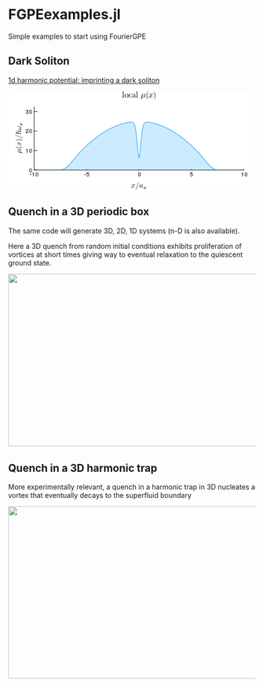 # FGPEexamples.jl 
Simple examples to start using FourierGPE

## Dark Soliton

[1d harmonic potential: imprinting a dark soliton](https://ashtonsbradley.github.io/FGPEexamples.jl/html/1dharmonic.html)

<img src="/media/soliton.gif" width="500" height="200"> 

## Quench in a 3D periodic box
The same code will generate 3D, 2D, 1D systems (n-D is also available).

Here a 3D quench from random initial conditions exhibits proliferation of vortices at short times giving way to eventual relaxation to the quiescent ground state.

<img src="/media/3dquenchiso.gif" width="600" height="350">

## Quench in a 3D harmonic trap

More experimentally relevant, a quench in a harmonic trap in 3D nucleates a vortex that eventually decays to the superfluid boundary

<img src="/media/3dtrap.gif" width="600" height="350">
